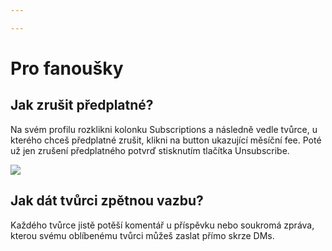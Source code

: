 ```yaml
---

---
```

# Pro fanoušky

## Jak zrušit předplatné?

Na svém profilu rozklikni kolonku Subscriptions a následně vedle tvůrce, u kterého chceš předplatné zrušit, klikni na button ukazující měsíční fee. Poté už jen zrušení předplatného potvrď stisknutím tlačítka Unsubscribe.

**![](/images/8.png)**

## Jak dát tvůrci zpětnou vazbu?

Každého tvůrce jistě potěší komentář u příspěvku nebo soukromá zpráva, kterou svému oblíbenému tvůrci můžeš zaslat přímo skrze DMs.